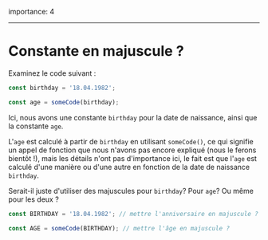 importance: 4

---

# Constante en majuscule ?

Examinez le code suivant :

```js
const birthday = '18.04.1982';

const age = someCode(birthday);
```

Ici, nous avons une constante `birthday` pour la date de naissance, ainsi que la constante `age`.

L'`age` est calculé à partir de `birthday` en utilisant `someCode()`, ce qui signifie un appel de fonction que nous n'avons pas encore expliqué (nous le ferons bientôt !), mais les détails n'ont pas d'importance ici, le fait est que l'`age` est calculé d'une manière ou d'une autre en fonction de la date de naissance `birthday`.

Serait-il juste d'utiliser des majuscules pour `birthday`? Pour `age`? Ou même pour les deux ?

```js
const BIRTHDAY = '18.04.1982'; // mettre l'anniversaire en majuscule ?

const AGE = someCode(BIRTHDAY); // mettre l'âge en majuscule ?
```
